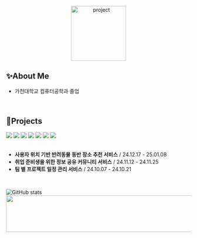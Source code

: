 <p align="center">
  <img src="https://github.com/user-attachments/assets/65a7b148-678d-4b01-803e-33604690558c" alt="project" width="150" height="150"/>
</p>

## ✨About Me
- 가천대학교 컴퓨터공학과 졸업

<br>

## 📂Projects

<div>
  <img src="https://img.shields.io/badge/javascript-F7DF1E?style=for-the-badge&logo=javascript&logoColor=black">
  <img src="https://img.shields.io/badge/typescript-3178C6?style=for-the-badge&logo=typescript&logoColor=black">
  <img src="https://img.shields.io/badge/react-61DAFB?style=for-the-badge&logo=react&logoColor=black">
  <img src="https://img.shields.io/badge/next.js-000000?style=for-the-badge&logo=nextdotjs&logoColor=white">
  <img src="https://img.shields.io/badge/tailwindcss-06B6D4?style=for-the-badge&logo=tailwindcss&logoColor=white">
  <img src="https://img.shields.io/badge/github-181717?style=for-the-badge&logo=github&logoColor=white">
  <img src="https://img.shields.io/badge/git-F05032?style=for-the-badge&logo=git&logoColor=white">
</div>

<br>

 - **사용자 위치 기반 반려동물 동반 장소 추천 서비스** / 24.12.17 - 25.01.08
 - **취업 준비생을 위한 정보 공유 커뮤니티 서비스** / 24.11.12 - 24.11.25 
 - **팀 별 프로젝트 일정 관리 서비스** / 24.10.07 - 24.10.21

<br>

![GitHub stats](https://github-readme-stats.vercel.app/api?username=jjyy0804&show_icons=true&title_color=FF6675&icon_color=FF6675&text_color=FFd2d7&bg_color=ffffff)
<a href="https://github.com/devxb/gitanimals">
  <img src="https://render.gitanimals.org/lines/jjyy0804?pet-id=653919349032254330" width="1000" height="100"/>
</a>
